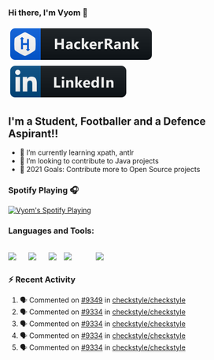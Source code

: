 ### Hi there, I'm Vyom 👋

<a href="https://www.hackerrank.com/VyomYadav">
    <img src="https://github.com/MikeCodesDotNET/ColoredBadges/blob/master/svg/dev/services/hackerrank.svg" alt="hackerrank" style="vertical-align:top; margin:6px 4px">
</a> 
<a href="https://www.linkedin.com/in/vyom-yadav-66a97918b/">
    <img src="https://github.com/MikeCodesDotNET/ColoredBadges/blob/master/svg/social/linkedin.svg" alt="gitter" style="vertical-align:top; margin:6px 4px">
</a>  

## I'm a Student, Footballer and a Defence Aspirant!!

- 🌱 I’m currently learning xpath, antlr
- 👯 I’m looking to contribute to Java projects
- 🥅 2021 Goals: Contribute more to Open Source projects

### Spotify Playing 🎧

[<img src="https://novatorem-git-master-vyom-yadav.vercel.app/api/spotify" alt="Vyom's Spotify Playing" width="350" />](https://open.spotify.com/user/312oauov5ttlvf6hg6yygyiz3m4m)


### Languages and Tools:

<img src="https://qph.fs.quoracdn.net/main-qimg-48b7a3d8958565e7aa3ad4dbf2312770.webp" height="30"> &nbsp; &nbsp;  <img src="https://cdn.jsdelivr.net/npm/programming-languages-logos/src/python/python.png" height="30"> &nbsp; &nbsp;  <img src="https://image.flaticon.com/icons/png/512/25/25231.png" height="30"> &nbsp; <img src="https://upload.wikimedia.org/wikipedia/commons/thumb/d/d5/IntelliJ_IDEA_Logo.svg/1024px-IntelliJ_IDEA_Logo.svg.png" height="30"> &nbsp; &nbsp; <img src="" height="30"> &nbsp; &nbsp;  <img src="https://upload.wikimedia.org/wikipedia/commons/thumb/e/e0/Git-logo.svg/1280px-Git-logo.svg.png" height="25">
---

### :zap: Recent Activity

<!--START_SECTION:activity-->
1. 🗣 Commented on [#9349](https://github.com/checkstyle/checkstyle/issues/9349) in [checkstyle/checkstyle](https://github.com/checkstyle/checkstyle)
2. 🗣 Commented on [#9334](https://github.com/checkstyle/checkstyle/issues/9334) in [checkstyle/checkstyle](https://github.com/checkstyle/checkstyle)
3. 🗣 Commented on [#9334](https://github.com/checkstyle/checkstyle/issues/9334) in [checkstyle/checkstyle](https://github.com/checkstyle/checkstyle)
4. 🗣 Commented on [#9334](https://github.com/checkstyle/checkstyle/issues/9334) in [checkstyle/checkstyle](https://github.com/checkstyle/checkstyle)
5. 🗣 Commented on [#9334](https://github.com/checkstyle/checkstyle/issues/9334) in [checkstyle/checkstyle](https://github.com/checkstyle/checkstyle)
<!--END_SECTION:activity-->
